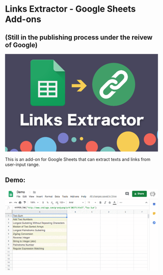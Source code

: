 # Links Extractor - Google Sheets Add-ons 

## (Still in the publishing process under the reivew of Google)

![Cover](cover.png)

This is an add-on for Google Sheets that can extract texts and links from user-input range.

## Demo:
![Demo](Demo.gif)